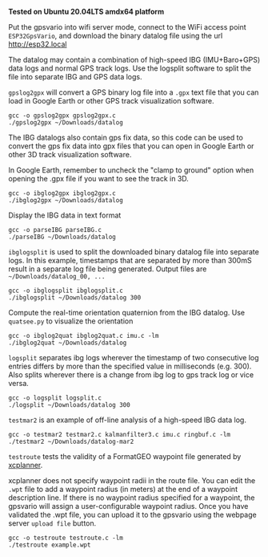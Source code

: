 **Tested on Ubuntu 20.04LTS amdx64 platform**

Put the gpsvario into wifi server mode, connect to the WiFi access point
`ESP32GpsVario`, and download the binary datalog file using the url  http://esp32.local

The datalog may contain a combination of high-speed IBG (IMU+Baro+GPS) data logs and 
normal GPS track logs. Use the logsplit software to split the file into separate IBG and GPS
data logs.

`gpslog2gpx` will convert a GPS binary log file into a `.gpx` text file that you
can load in Google Earth or other GPS track visualization software.
```
gcc -o gpslog2gpx gpslog2gpx.c
./gpslog2gpx ~/Downloads/datalog
```
The IBG datalogs also contain gps fix data, so this code can be used to convert the gps fix data into gpx files that you can open in Google Earth or other 3D track visualization software. 

In Google Earth, remember to
uncheck the "clamp to ground" option when opening the .gpx file if you want to see the track in 3D.
```
gcc -o ibglog2gpx ibglog2gpx.c
./ibglog2gpx ~/Downloads/datalog
```
Display the IBG data in text format
```
gcc -o parseIBG parseIBG.c
./parseIBG ~/Downloads/datalog
```
`ibglogsplit` is used to split the downloaded binary datalog file into separate logs.
In this example, timestamps that are separated by more than 300mS result in a
separate log file being generated. Output files are `~/Downloads/datalog_00, ...` 
```
gcc -o ibglogsplit ibglogsplit.c
./ibglogsplit ~/Downloads/datalog 300     
```
Compute the real-time orientation quaternion from the IBG datalog. Use `quatsee.py`
to visualize the orientation
```
gcc -o ibglog2quat ibglog2quat.c imu.c -lm
./ibglog2quat ~/Downloads/datalog
```
`logsplit` separates ibg logs wherever the timestamp of two consecutive log entries differs by more 
than the specified value in milliseconds (e.g. 300). Also splits wherever there is a change from ibg log to gps track log or vice versa.
```
gcc -o logsplit logsplit.c
./logsplit ~/Downloads/datalog 300     
```
`testmar2` is an example of off-line analysis of a high-speed IBG data log. 
```
gcc -o testmar2 testmar2.c kalmanfilter3.c imu.c ringbuf.c -lm
./testmar2 ~/Downloads/datalog-mar2
```
`testroute` tests the validity of a FormatGEO waypoint file generated by [xcplanner](
https://github.com/dkm/xcplanner). 

xcplanner does not specify waypoint radii in the route file. You can edit the
`.wpt` file to add a waypoint radius (in meters) at the end of a waypoint description line. 
If there is no waypoint radius specified for a waypoint, the gpsvario will assign a 
user-configurable waypoint radius. Once you have validated the .wpt file, you can upload
it to the gpsvario using the webpage server `upload file` button.
```
gcc -o testroute testroute.c -lm
./testroute example.wpt
```